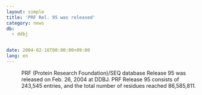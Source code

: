 ```yaml
---
layout: simple
title: 'PRF Rel. 95 was released'
category: news
db:
  - ddbj


date: 2004-02-16T00:00:00+09:00
lang: en
---
```


<dd>PRF (Protein Research Foundation)/SEQ database Release 95 was released on Feb. 26, 2004 at DDBJ. PRF Release 95 consists of 243,545 entries, and the total number of residues reached 86,585,811.</dd>
